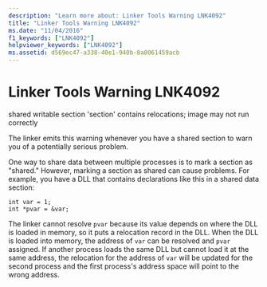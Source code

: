```yaml
---
description: "Learn more about: Linker Tools Warning LNK4092"
title: "Linker Tools Warning LNK4092"
ms.date: "11/04/2016"
f1_keywords: ["LNK4092"]
helpviewer_keywords: ["LNK4092"]
ms.assetid: d569ec47-a338-40e1-940b-8a8061459acb
---
```

# Linker Tools Warning LNK4092

shared writable section 'section' contains relocations; image may not run correctly

The linker emits this warning whenever you have a shared section to warn you of a potentially serious problem.

One way to share data between multiple processes is to mark a section as "shared." However, marking a section as shared can cause problems. For example, you have a DLL that contains declarations like this in a shared data section:

```
int var = 1;
int *pvar = &var;
```

The linker cannot resolve `pvar` because its value depends on where the DLL is loaded in memory, so it puts a relocation record in the DLL. When the DLL is loaded into memory, the address of `var` can be resolved and `pvar` assigned. If another process loads the same DLL but cannot load it at the same address, the relocation for the address of `var` will be updated for the second process and the first process's address space will point to the wrong address.
